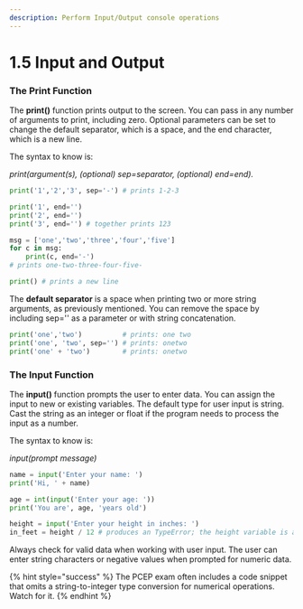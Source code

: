 ```yaml
---
description: Perform Input/Output console operations
---
```


# 1.5 Input and Output

### The Print Function

The **print()** function prints output to the screen. You can pass in any number of arguments to print, including zero. Optional parameters can be set to change the default separator, which is a space, and the end character, which is a new line.

The syntax to know is:

_print(argument(s), (optional) sep=separator, (optional) end=end)._

```python
print('1','2','3', sep='-') # prints 1-2-3

print('1', end='')
print('2', end='')
print('3', end='') # together prints 123

msg = ['one','two','three','four','five']
for c in msg:
    print(c, end='-')
# prints one-two-three-four-five-

print() # prints a new line
```

The **default separator** is a space when printing two or more string arguments, as previously mentioned. You can remove the space by including sep='' as a parameter or with string concatenation.

```python
print('one','two')          # prints: one two
print('one', 'two', sep='') # prints: onetwo
print('one' + 'two')        # prints: onetwo 
```

### The Input Function

The **input()** function prompts the user to enter data. You can assign the input to new or existing variables. The default type for user input is string. Cast the string as an integer or float if the program needs to process the input as a number.

The syntax to know is:

_input(prompt message)_

```python
name = input('Enter your name: ')
print('Hi, ' + name)

age = int(input('Enter your age: '))
print('You are', age, 'years old')

height = input('Enter your height in inches: ')
in_feet = height / 12 # produces an TypeError; the height variable is a string
```

Always check for valid data when working with user input. The user can enter string characters or negative values when prompted for numeric data.

{% hint style="success" %}
The PCEP exam often includes a code snippet that omits a string-to-integer type conversion for numerical operations. Watch for it.&#x20;
{% endhint %}
